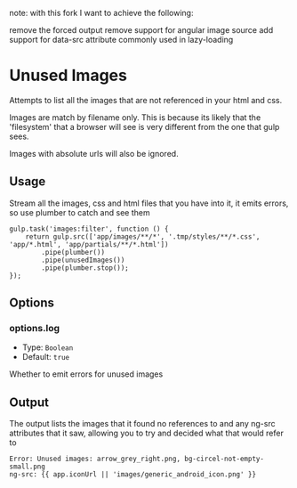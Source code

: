 note: with this fork I want to achieve the following:

remove the forced output
remove support for angular image source
add support for data-src attribute commonly used in lazy-loading

# Unused Images

Attempts to list all the images that are not referenced in your html and css.

Images are match by filename only. This is because its likely that the 'filesystem' that a browser will see is very
different from the one that gulp sees.

Images with absolute urls will also be ignored.

## Usage

Stream all the images, css and html files that you have into it, it emits errors, so use plumber to catch and see them

	gulp.task('images:filter', function () {
	    return gulp.src(['app/images/**/*', '.tmp/styles/**/*.css', 'app/*.html', 'app/partials/**/*.html'])
	        .pipe(plumber())
	        .pipe(unusedImages())
	        .pipe(plumber.stop());
	});
	
## Options

### options.log

* Type: `Boolean`
* Default: `true`

Whether to emit errors for unused images
	
## Output

The output lists the images that it found no references to and any ng-src attributes that it saw, allowing you to try and decided what that would refer to

    Error: Unused images: arrow_grey_right.png, bg-circel-not-empty-small.png
    ng-src: {{ app.iconUrl || 'images/generic_android_icon.png' }}
